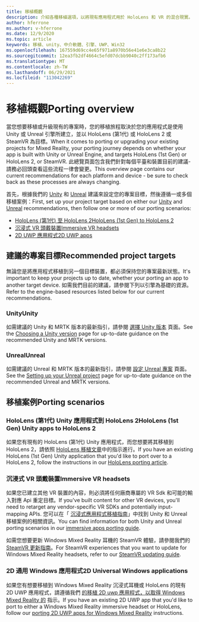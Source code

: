 ```yaml
---
title: 移植概觀
description: 介紹各種移植選項，以將現有應用程式用於 HoloLens 和 VR 的混合現實。
author: hferrone
ms.author: v-hferrone
ms.date: 12/9/2020
ms.topic: article
keywords: 移植、unity、中介軟體、引擎、UWP、Win32
ms.openlocfilehash: 167559d69cc4e65f971a8970b56e41e6e3ca8b22
ms.sourcegitcommit: 12ea3fb2df4664c5efd07dcbb9040c2ff173afb6
ms.translationtype: MT
ms.contentlocale: zh-TW
ms.lasthandoff: 06/29/2021
ms.locfileid: "113042269"
---
```

# <a name="porting-overview"></a><span data-ttu-id="2ebae-104">移植概觀</span><span class="sxs-lookup"><span data-stu-id="2ebae-104">Porting overview</span></span>

<span data-ttu-id="2ebae-105">當您想要移植或升級現有的專案時，您的移植旅程取決於您的應用程式是使用 Unity 或 Unreal 引擎所建立，並以 HoloLens (第1代) 或 HoloLens 2 或 SteamVR 為目標。</span><span class="sxs-lookup"><span data-stu-id="2ebae-105">When it comes to porting or upgrading your existing projects for Mixed Reality, your porting journey depends on whether your app is built with Unity or Unreal Engine, and targets HoloLens (1st Gen) or HoloLens 2, or SteamVR.</span></span> <span data-ttu-id="2ebae-106">此總覽頁面包含我們針對每個平臺和裝置目前的建議-請務必回頭查看這些流程一律會變更。</span><span class="sxs-lookup"><span data-stu-id="2ebae-106">This overview page contains our current recommendations for each platform and device - be sure to check back as these processes are always changing.</span></span>

<span data-ttu-id="2ebae-107">首先，根據我們的 [Unity](#unity) 和 [Unreal](#unreal) 建議來設定您的專案目標，然後遵循一或多個移植案例：</span><span class="sxs-lookup"><span data-stu-id="2ebae-107">First, set up your project target based on either our [Unity](#unity) and [Unreal](#unreal) recommendations, then follow one or more of our porting scenarios:</span></span>

- [<span data-ttu-id="2ebae-108">HoloLens (第1代) 至 HoloLens 2</span><span class="sxs-lookup"><span data-stu-id="2ebae-108">HoloLens (1st Gen) to HoloLens 2</span></span>](#hololens-1st-gen-unity-apps-to-hololens-2)
- [<span data-ttu-id="2ebae-109">沉浸式 VR 頭戴裝置</span><span class="sxs-lookup"><span data-stu-id="2ebae-109">Immersive VR headsets</span></span>](#immersive-vr-headsets)
- [<span data-ttu-id="2ebae-110">2D UWP 應用程式</span><span class="sxs-lookup"><span data-stu-id="2ebae-110">2D UWP apps</span></span>](#2d-universal-windows-applications)

## <a name="recommended-project-targets"></a><span data-ttu-id="2ebae-111">建議的專案目標</span><span class="sxs-lookup"><span data-stu-id="2ebae-111">Recommended project targets</span></span>

<span data-ttu-id="2ebae-112">無論您是將應用程式移植到另一個目標裝置，都必須保持您的專案最新狀態。</span><span class="sxs-lookup"><span data-stu-id="2ebae-112">It's important to keep your projects up to date, whether your porting an app to another target device.</span></span> <span data-ttu-id="2ebae-113">如需我們目前的建議，請參閱下列以引擎為基礎的資源。</span><span class="sxs-lookup"><span data-stu-id="2ebae-113">Refer to the engine-based resources listed below for our current recommendations.</span></span>

### <a name="unity"></a><span data-ttu-id="2ebae-114">Unity</span><span class="sxs-lookup"><span data-stu-id="2ebae-114">Unity</span></span>

<span data-ttu-id="2ebae-115">如需建議的 Unity 和 MRTK 版本的最新指引，請參閱 [選擇 Unity 版本](../unity/choosing-unity-version.md) 頁面。</span><span class="sxs-lookup"><span data-stu-id="2ebae-115">See the [Choosing a Unity version](../unity/choosing-unity-version.md) page for up-to-date guidance on the recommended Unity and MRTK versions.</span></span>

### <a name="unreal"></a><span data-ttu-id="2ebae-116">Unreal</span><span class="sxs-lookup"><span data-stu-id="2ebae-116">Unreal</span></span>

<span data-ttu-id="2ebae-117">如需建議的 Unreal 和 MRTK 版本的最新指引，請參閱 [設定 Unreal 專案](../unreal/unreal-project-setup.md) 頁面。</span><span class="sxs-lookup"><span data-stu-id="2ebae-117">See the [Setting up your Unreal project](../unreal/unreal-project-setup.md) page for up-to-date guidance on the recommended Unreal and MRTK versions.</span></span>

## <a name="porting-scenarios"></a><span data-ttu-id="2ebae-118">移植案例</span><span class="sxs-lookup"><span data-stu-id="2ebae-118">Porting scenarios</span></span>

### <a name="hololens-1st-gen-unity-apps-to-hololens-2"></a><span data-ttu-id="2ebae-119">HoloLens (第1代) Unity 應用程式到 HoloLens 2</span><span class="sxs-lookup"><span data-stu-id="2ebae-119">HoloLens (1st Gen) Unity apps to HoloLens 2</span></span>

<span data-ttu-id="2ebae-120">如果您有現有的 HoloLens (第1代) Unity 應用程式，而您想要將其移植到 HoloLens 2，請依照 [HoloLens 移植文章](./porting-hl1-hl2.md)中的指示進行。</span><span class="sxs-lookup"><span data-stu-id="2ebae-120">If you have an existing HoloLens (1st Gen) Unity application that you'd like to port over to a HoloLens 2, follow the instructions in our [HoloLens porting article](./porting-hl1-hl2.md).</span></span>

### <a name="immersive-vr-headsets"></a><span data-ttu-id="2ebae-121">沉浸式 VR 頭戴裝置</span><span class="sxs-lookup"><span data-stu-id="2ebae-121">Immersive VR headsets</span></span>

<span data-ttu-id="2ebae-122">如果您已建立其他 VR 裝置的內容，則必須將任何廠商專屬的 VR Sdk 和可能的輸入對應 Api 重定目標。</span><span class="sxs-lookup"><span data-stu-id="2ebae-122">If you've built content for other VR devices, you'll need to retarget any vendor-specific VR SDKs and potentially input-mapping APIs.</span></span> <span data-ttu-id="2ebae-123">您可以在「 [沉浸式應用程式移植指南](porting-guides.md)」中找到 Unity 和 Unreal 移植案例的相關資訊。</span><span class="sxs-lookup"><span data-stu-id="2ebae-123">You can find information for both Unity and Unreal porting scenarios in our [immersive apps porting guide](porting-guides.md).</span></span>

<span data-ttu-id="2ebae-124">如需您想要更新 Windows Mixed Reality 耳機的 SteamVR 體驗，請參閱我們的 [SteamVR 更新指南](updating-your-steamvr-application-for-windows-mixed-reality.md)。</span><span class="sxs-lookup"><span data-stu-id="2ebae-124">For SteamVR experiences that you want to update for Windows Mixed Reality headsets, refer to our [SteamVR updating guide](updating-your-steamvr-application-for-windows-mixed-reality.md).</span></span>

### <a name="2d-universal-windows-applications"></a><span data-ttu-id="2ebae-125">2D 通用 Windows 應用程式</span><span class="sxs-lookup"><span data-stu-id="2ebae-125">2D Universal Windows applications</span></span>

<span data-ttu-id="2ebae-126">如果您有想要移植到 Windows Mixed Reality 沉浸式耳機或 HoloLens 的現有 2D UWP 應用程式，請遵循我們 [的移植 2D uwp 應用程式，以取得 Windows Mixed Reality 的](building-2d-apps.md) 指示。</span><span class="sxs-lookup"><span data-stu-id="2ebae-126">If you have an existing 2D UWP app that you'd like to port to either a Windows Mixed Reality immersive headset or HoloLens, follow our [porting 2D UWP apps for Windows Mixed Reality](building-2d-apps.md) instructions.</span></span>